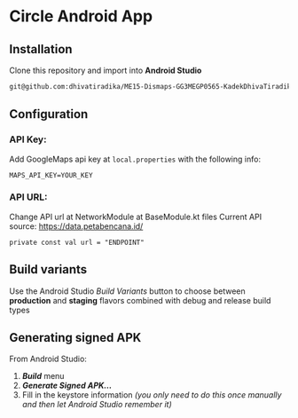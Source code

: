 # Circle Android App

## Installation
Clone this repository and import into **Android Studio**
```bash
git@github.com:dhivatiradika/ME15-Dismaps-GG3MEGP0565-KadekDhivaTiradika.git
```

## Configuration
### API Key:
Add GoogleMaps api key at `local.properties` with the following info:
```
MAPS_API_KEY=YOUR_KEY
```

### API URL:
Change API url at NetworkModule at BaseModule.kt files
Current API source: https://data.petabencana.id/
```
private const val url = "ENDPOINT"
```

## Build variants
Use the Android Studio *Build Variants* button to choose between **production** and **staging** flavors combined with debug and release build types


## Generating signed APK
From Android Studio:
1. ***Build*** menu
2. ***Generate Signed APK...***
3. Fill in the keystore information *(you only need to do this once manually and then let Android Studio remember it)*
